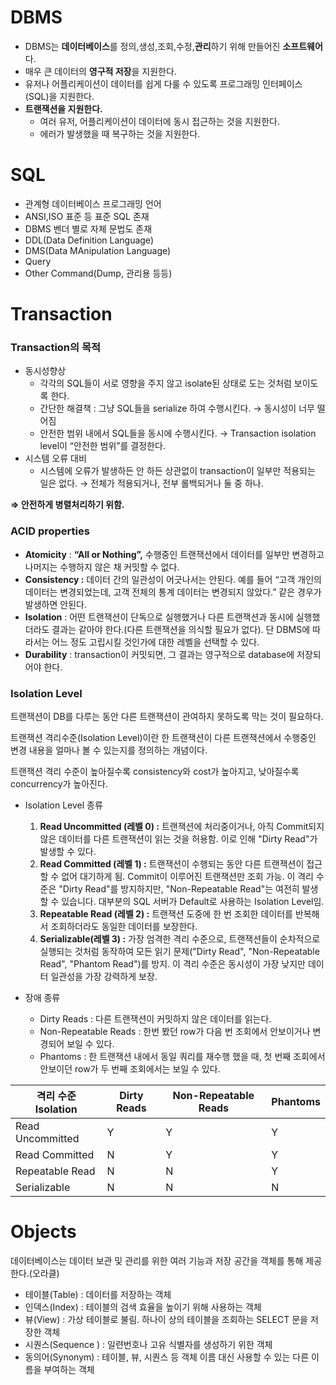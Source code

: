 # DBMS



- DBMS는 **데이터베이스**를 정의,생성,조회,수정,**관리**하기 위해 만들어진 **소프트웨어**다.
- 매우 큰 데이터의 **영구적 저장**을 지원한다.
- 유저나 어플리케이션이 데이터를 쉽게 다룰 수 있도록 프로그래밍 인터페이스(SQL)을 지원한다.
- **트랜잭션을 지원한다.**
    - 여러 유저, 어플리케이션이 데이터에 동시 접근하는 것을 지원한다.
    - 에러가 발생했을 때 복구하는 것을 지원한다.

# SQL



- 관계형 데이터베이스 프로그래밍 언어
- ANSI,ISO 표준 등 표준 SQL 존재
- DBMS 벤더 별로 자체 문법도 존재
- DDL(Data Definition Language)
- DMS(Data MAnipulation Language)
- Query
- Other Command(Dump, 관리용 등등)

# Transaction



### Transaction의 목적

- 동시성향상
    - 각각의  SQL들이 서로 영향을 주지 않고  isolate된 상태로 도는 것처럼 보이도록 한다.
    - 간단한 해결책 : 그냥 SQL들을 serialize 하여 수행시킨다. → 동시성이 너무 떨어짐
    - 안전한 범위 내에서 SQL들을 동시에 수행시킨다. → Transaction isolation level이 “안전한 범위”를 결정한다.
- 시스템 오류 대비
    - 시스템에 오류가 발생하든 안 하든 상관없이 transaction이 일부만 적용되는 일은 없다. → 전체가 적용되거나, 전부 롤백되거나 둘 중 하나.

**⇒ 안전하게 병렬처리하기 위함.** 

 

### ACID properties

- **Atomicity** : **“All or Nothing”,** 수행중인 트랜잭션에서 데이터를 일부만 변경하고 나머지는 수행하지 않은 채 커밋할 수 없다.
- **Consistency :** 데이터 간의 일관성이 어긋나서는 안된다. 예를 들어 “고객 개인의 데이터는 변경되었는데, 고객 전체의 통계 데이터는 변경되지 않았다.” 같은 경우가 발생하면 안된다.
- **Isolation** : 어떤 트랜잭션이 단독으로 실행했거나 다른 트랜잭션과 동시에 실행했더라도 결과는 같아야 한다.(다른 트랜잭션을 의식할 필요가 없다). 단 DBMS에 따라서는 어느 정도 고립시킬 것인가에 대한 레벨을 선택할 수 있다.
- **Durability** : transaction이 커밋되면, 그 결과는 영구적으로 database에 저장되어야 한다.

### Isolation Level

트랜잭션이 DB를 다루는 동안 다른 트랜잭션이 관여하지 못하도록 막는 것이 필요하다.

트랜잭션 격리수준(Isolation Level)이란 한 트랜잭션이 다른 트랜잭션에서 수행중인 변경 내용을 얼마나 볼 수 있는지를 정의하는 개념이다.

트랜잭션 격리 수준이 높아질수록 consistency와 cost가 높아지고, 낮아질수록 concurrency가 높아진다. 

- Isolation Level 종류
    1. **Read Uncommitted (레벨 0) :** 트랜잭션에 처리중이거나, 아직 Commit되지 않은 데이터를 다른 트랜잭션이 읽는 것을 허용함. 이로 인해 "Dirty Read"가 발생할 수 있다.
    2. **Read Committed (레벨 1) :**  트랜잭션이 수행되는 동안 다른 트랜잭션이 접근할 수 없어 대기하게 됨.  Commit이 이루어진 트랜잭션만 조회 가능. 이 격리 수준은 "Dirty Read"를 방지하지만, "Non-Repeatable Read"는 여전히 발생할 수 있습니다. 대부분의 SQL 서버가 Default로 사용하는 Isolation Level임.
    3. **Repeatable Read (레벨 2) :**  트랜잭션 도중에 한 번 조회한 데이터를 반복해서 조회하더라도 동일한 데이터를 보장한다. 
    4. **Serializable(레벨 3) :** 가장 엄격한 격리 수준으로, 트랜잭션들이 순차적으로 실행되는 것처럼 동작하여 모든 읽기 문제("Dirty Read", "Non-Repeatable Read", "Phantom Read")를 방지. 이 격리 수준은 동시성이 가장 낮지만 데이터 일관성을 가장 강력하게 보장.
    
- 장애 종류
    - Dirty Reads : 다른 트랜잭션이 커밋하지 않은 데이터를 읽는다.
    - Non-Repeatable Reads :  한번 봤던 row가 다음 번 조회에서 안보이거나 변경되어 보일 수 있다.
    - Phantoms : 한 트랜잭션 내에서 동일 쿼리를 재수행 했을 때, 첫 번째 조회에서 안보이던 row가 두 번째 조회에서는 보일 수 있다.

| 격리 수준 Isolation | Dirty Reads | Non-Repeatable Reads | Phantoms |
| --- | --- | --- | --- |
| Read Uncommitted | Y | Y | Y |
| Read Committed | N | Y | Y |
| Repeatable Read | N | N | Y |
| Serializable | N | N | N |

# Objects



데이터베이스는 데이터 보관 및 관리를 위한 여러 기능과 저장 공간을 객체를 통해 제공한다.(오라클)

- 테이블(Table) : 데이터를 저장하는 객체
- 인덱스(Index) : 테이블의 검색 효율을 높이기 위해 사용하는 객체
- 뷰(View) : 가상 테이블로 불림. 하나이 상의 테이블을 조회하는 SELECT 문을 저장한 객체
- 시퀀스(Sequence ) : 일련번호나 고유 식별자를 생성하기 위한 객체
- 동의어(Synonym) : 테이블, 뷰, 시퀀스 등 객체 이름 대신 사용할 수 있는 다른 이름을 부여하는 객체
